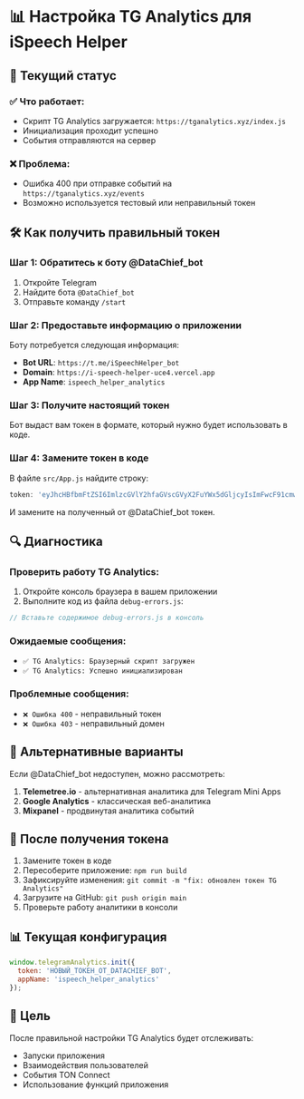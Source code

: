 # 📊 Настройка TG Analytics для iSpeech Helper

## 🔧 Текущий статус

### ✅ **Что работает**:
- Скрипт TG Analytics загружается: `https://tganalytics.xyz/index.js`
- Инициализация проходит успешно
- События отправляются на сервер

### ❌ **Проблема**:
- Ошибка 400 при отправке событий на `https://tganalytics.xyz/events`
- Возможно используется тестовый или неправильный токен

## 🛠️ Как получить правильный токен

### Шаг 1: Обратитесь к боту @DataChief_bot

1. Откройте Telegram
2. Найдите бота `@DataChief_bot`
3. Отправьте команду `/start`

### Шаг 2: Предоставьте информацию о приложении

Боту потребуется следующая информация:

- **Bot URL**: `https://t.me/iSpeechHelper_bot`
- **Domain**: `https://i-speech-helper-uce4.vercel.app`
- **App Name**: `ispeech_helper_analytics`

### Шаг 3: Получите настоящий токен

Бот выдаст вам токен в формате, который нужно будет использовать в коде.

### Шаг 4: Замените токен в коде

В файле `src/App.js` найдите строку:

```javascript
token: 'eyJhcHBfbmFtZSI6ImlzcGVlY2hfaGVscGVyX2FuYWx5dGljcyIsImFwcF91cmwiOiJodHRwczovL3QubWUvaVNwZWVjaEhlbHBlcl9ib3QiLCJhcHBfZG9tYWluIjoiaHR0cHM6Ly9pLXNwZWVjaC1oZWxwZXItdWNlNC52ZXJjZWwuYXBwIn0=',
```

И замените на полученный от @DataChief_bot токен.

## 🔍 Диагностика

### Проверить работу TG Analytics:

1. Откройте консоль браузера в вашем приложении
2. Выполните код из файла `debug-errors.js`:

```javascript
// Вставьте содержимое debug-errors.js в консоль
```

### Ожидаемые сообщения:

- `✅ TG Analytics: Браузерный скрипт загружен`
- `✅ TG Analytics: Успешно инициализирован`

### Проблемные сообщения:

- `❌ Ошибка 400` - неправильный токен
- `❌ Ошибка 403` - неправильный домен

## 📝 Альтернативные варианты

Если @DataChief_bot недоступен, можно рассмотреть:

1. **Telemetree.io** - альтернативная аналитика для Telegram Mini Apps
2. **Google Analytics** - классическая веб-аналитика
3. **Mixpanel** - продвинутая аналитика событий

## 🚀 После получения токена

1. Замените токен в коде
2. Пересоберите приложение: `npm run build`
3. Зафиксируйте изменения: `git commit -m "fix: обновлен токен TG Analytics"`
4. Загрузите на GitHub: `git push origin main`
5. Проверьте работу аналитики в консоли

## 📊 Текущая конфигурация

```javascript
window.telegramAnalytics.init({
  token: 'НОВЫЙ_ТОКЕН_ОТ_DATACHIEF_BOT',
  appName: 'ispeech_helper_analytics'
});
```

## 🎯 Цель

После правильной настройки TG Analytics будет отслеживать:
- Запуски приложения
- Взаимодействия пользователей
- События TON Connect
- Использование функций приложения 